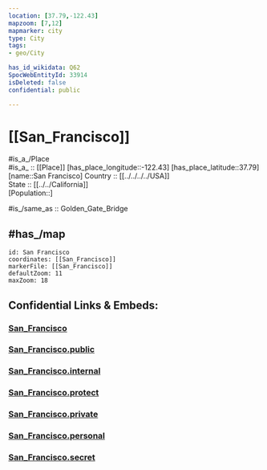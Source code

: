 ```yaml
---
location: [37.79,-122.43] 
mapzoom: [7,12] 
mapmarker: city 
type: City
tags:
- geo/City

has_id_wikidata: Q62 
SpocWebEntityId: 33914
isDeleted: false
confidential: public

---
```


# [[San_Francisco]] 


#is_a_/Place  
#is_a_ :: [[Place]] 
[has_place_longitude::-122.43] 
[has_place_latitude::37.79] 
[name::San Francisco] 
Country :: [[../../../../USA]]  
State :: [[../../California]]  
[Population::] 


#is_/same_as :: Golden_Gate_Bridge

## #has_/map 

```leaflet
id: San Francisco
coordinates: [[San_Francisco]] 
markerFile: [[San_Francisco]] 
defaultZoom: 11 
maxZoom: 18
```


## Confidential Links & Embeds: 

### [San_Francisco](/_Standards/Earth/Continent/America~North/USA/USA~Pacific/California/counties~California/San_Francisco,County/cities~San_Francisco/San_Francisco.md) 

### [San_Francisco.public](/_public/Earth/Continent/America~North/USA/USA~Pacific/California/counties~California/San_Francisco,County/cities~San_Francisco/San_Francisco.public.md) 

### [San_Francisco.internal](/_internal/Earth/Continent/America~North/USA/USA~Pacific/California/counties~California/San_Francisco,County/cities~San_Francisco/San_Francisco.internal.md) 

### [San_Francisco.protect](/_protect/Earth/Continent/America~North/USA/USA~Pacific/California/counties~California/San_Francisco,County/cities~San_Francisco/San_Francisco.protect.md) 

### [San_Francisco.private](/_private/Earth/Continent/America~North/USA/USA~Pacific/California/counties~California/San_Francisco,County/cities~San_Francisco/San_Francisco.private.md) 

### [San_Francisco.personal](/_personal/Earth/Continent/America~North/USA/USA~Pacific/California/counties~California/San_Francisco,County/cities~San_Francisco/San_Francisco.personal.md) 

### [San_Francisco.secret](/_secret/Earth/Continent/America~North/USA/USA~Pacific/California/counties~California/San_Francisco,County/cities~San_Francisco/San_Francisco.secret.md)


